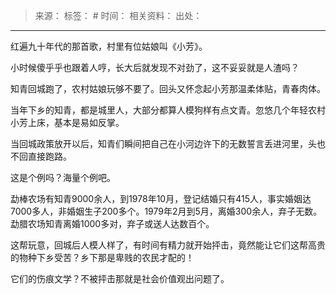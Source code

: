 > 来源：
> 标签： #
> 时间：
> 相关资料：
> 出处：
***

红遍九十年代的那首歌，村里有位姑娘叫《小芳》。

小时候傻乎乎也跟着人哼，长大后就发现不对劲了，这不妥妥就是人渣吗？

知青回城跑了，农村姑娘玩够不要了。回头又怀念起小芳那温柔体贴，青春肉体。

当年下乡的知青，都是城里人，大部分都算人模狗样有点文青。忽悠几个年轻农村小芳上床，基本是易如反掌。

当回城政策放开以后，知青们瞬间把自己在小河边许下的无数誓言丢进河里，头也不回直接跑路。

这是个例吗？海量个例吧。

勐棒农场有知青9000余人，到1978年10月，登记结婚只有415人，事实婚姻达7000多人，非婚姻生子200多个。1979年2月到5月，离婚300余人，弃子无数。勐腊农场知青离婚1000多对，弃子或送人达数百个。

这帮玩意，回城后人模人样了，有时间有精力就开始抨击，竟然能让它们这帮高贵的物种下乡受苦？乡下那是卑贱的农民才配的！

它们的伤痕文学？不被抨击那就是社会价值观出问题了。